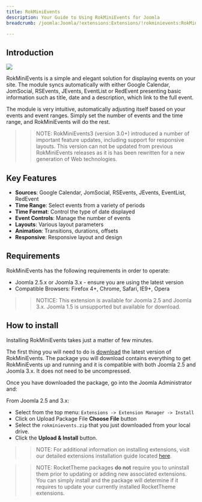 ```yaml
---
title: RokMiniEvents
description: Your Guide to Using RokMiniEvents for Joomla
breadcrumb: /joomla:Joomla/!extensions:Extensions/!rokminievents:RokMiniEvents

---
```


Introduction
-----

![][intro]

RokMiniEvents is a simple and elegant solution for displaying events on your site. The module syncs automatically with either Google Calendar, JomSocial, RSEvents, JEvents, EventList or RedEvent presenting basic information such as title, date and a description, which link to the full event.

The module is very intuitive, automatically adjusting itself based on your events and event ranges. Simply set the number of events and the time range, and RokMiniEvents will do the rest.

>> NOTE: RokMiniEvents3 (version 3.0+) introduced a number of important feature updates, including support for responsive layouts. This version can not be updated from previous RokMiniEvents releases as it is has been rewritten for a new generation of Web technologies.

Key Features
------------

* **Sources**: Google Calendar, JomSocial, RSEvents, JEvents, EventList, RedEvent
* **Time Range**: Select events from a variety of periods
* **Time Format**: Control the type of date displayed
* **Event Controls**: Manage the number of events
* **Layouts**: Various layout parameters
* **Animation**: Transitions, durations, offsets
* **Responsive**: Responsive layout and design

Requirements
------------

RokMiniEvents has the following requirements in order to operate:

* Joomla 2.5.x or Joomla 3.x - ensure you are using the latest version
* Compatible Browsers: Firefox 4+, Chrome, Safari, IE9+, Opera 

>> NOTICE: This extension is available for Joomla 2.5 and Joomla 3.x. Joomla 1.5 is unsupported but available for download.

How to install
--------------

Installing RokMiniEvents takes just a matter of few minutes.

The first thing you will need to do is [download][download] the latest version of RokMiniEvents. The package you will download contains everything to get RokMiniEvents up and running and it is compatible with both Joomla 2.5 and Joomla 3.x. It does not need to be uncompressed. 

Once you have downloaded the package, go into the Joomla Administrator and:

From Joomla 2.5 and 3.x:

* Select from the top menu: `Extensions -> Extension Manager -> Install`
* Click on Upload Package File **Choose File** button
* Select the `rokminievents.zip` that you just downloaded from your local drive.
* Click the **Upload & Install** button.

>> NOTE: For additional information on installing extensions, visit our detailed extensions installation guide located [here][install].

>> NOTE: RocketTheme packages **do not** require you to uninstall them prior to updating or adding new associated extensions. You can simply install and the package will determine if it requires to update your currently installed RocketTheme extensions.

[intro]: assets/rokminievents.jpeg
[download]: http://www.rockettheme.com/extensions-downloads/club/1886-rokminievents
[install]: ../../platform/extensions.md#how-to-install-an-extension
